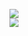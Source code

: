 [![](https://img.shields.io/badge/Made%20With-Github%20Spray-lightgrey.svg?style=for-the-badge&logo=github)](https://github.com/Annihil/github-spray#18338)  
[![](https://i.imgur.com/2DrTn0Z.gif)](https://github.com/Annihil/github-spray)